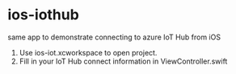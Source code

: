 # ios-iothub
same app to demonstrate connecting to azure IoT Hub from iOS 

1. Use ios-iot.xcworkspace to open project.  
2. Fill in your IoT Hub connect information in ViewController.swift
